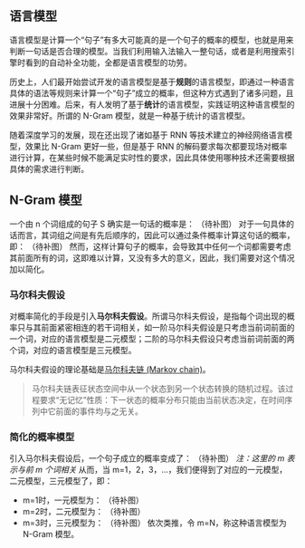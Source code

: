 ## 语言模型

语言模型是计算一个“句子”有多大可能真的是一个句子的概率的模型，也就是用来判断一句话是否合理的模型。当我们利用输入法输入一整句话，或者是利用搜索引擎时看到的自动补全功能，全都是语言模型的功劳。

历史上，人们最开始尝试开发的语言模型是基于**规则**的语言模型，即通过一种语言具体的语法等规则来计算一个“句子”成立的概率，但这种方式遇到了诸多问题，且进展十分困难。后来，有人发明了基于**统计**的语言模型，实践证明这种语言模型的效果非常好。所谓的 N-Gram 模型，就是一种基于统计的语言模型。

随着深度学习的发展，现在还出现了诸如基于 RNN 等技术建立的神经网络语言模型，效果比 N-Gram 更好一些，但是基于 RNN 的解码要求每次都要现场对概率进行计算，在某些时候不能满足实时性的要求，因此具体使用哪种技术还需要根据具体的需求进行判断。

## N-Gram 模型

一个由 n 个词组成的句子 S 确实是一句话的概率是：
（待补图）
对于一句具体的话而言，其词组之间是有先后顺序的，因此可以通过条件概率计算这句话的概率，即：
（待补图）
然而，这样计算句子的概率，会导致其中任何一个词都需要考虑其前面所有的词，这即难以计算，又没有多大的意义，因此，我们需要对这个情况加以简化。

### 马尔科夫假设

对概率简化的手段是引入**马尔科夫假设**。所谓马尔科夫假设，是指每个词出现的概率只与其前面紧密相连的若干词相关，如一阶马尔科夫假设是只考虑当前词前面的一个词，对应的语言模型是二元模型；二阶的马尔科夫假设只考虑当前词前面的两个词，对应的语言模型是三元模型。

马尔科夫假设的理论基础是[马尔科夫链 (Markov chain)](https://en.wikipedia.org/wiki/Markov_chain)。
>马尔科夫链表征状态空间中从一个状态到另一个状态转换的随机过程。该过程要求“无记忆”性质：下一状态的概率分布只能由当前状态决定，在时间序列中它前面的事件均与之无关。

### 简化的概率模型

引入马尔科夫假设后，一个句子成立的概率变成了：
（待补图）
*注：这里的 m 表示与前 m 个词相关*
从而，当 m=1，2，3，...，我们便得到了对应的一元模型，二元模型，三元模型了，即：
* m=1时，一元模型为：
（待补图）
* m=2时，二元模型为：
（待补图）
* m=3时，三元模型为：
（待补图）
依次类推，令 m=N，称这种语言模型为 N-Gram 模型。
